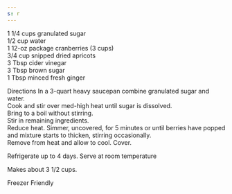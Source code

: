 ```yaml
---
s: r
---
```


1 1/4 cups granulated sugar  
1/2 cup water  
1 12-oz package cranberries (3 cups)  
3/4 cup snipped dried apricots  
3 Tbsp cider vinegar   
3 Tbsp brown sugar  
1 Tbsp minced fresh ginger 


Directions 
In a 3-quart heavy saucepan combine granulated sugar and water.  
Cook and stir over med-high heat until sugar is dissolved.  
Bring to a boil without stirring.  
Stir in remaining ingredients.  
Reduce heat. Simmer, uncovered, for 5 minutes or until berries have popped and mixture starts to thicken, stirring occasionally.  
Remove from heat and allow to cool. Cover.

Refrigerate up to 4 days. Serve at room temperature 

Makes about 3 1/2 cups. 

Freezer Friendly
